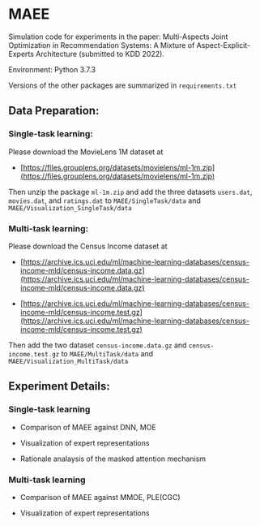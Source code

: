 # MAEE

Simulation code for experiments in the paper: Multi-Aspects Joint Optimization in Recommendation Systems: A Mixture of Aspect-Explicit-Experts Architecture (submitted to KDD 2022).

Environment: Python 3.7.3

Versions of the other packages are summarized in `requirements.txt` 

## Data Preparation:

### Single-task learning: 
Please download the MovieLens 1M dataset at


+ [https://files.grouplens.org/datasets/movielens/ml-1m.zip](https://files.grouplens.org/datasets/movielens/ml-1m.zip)


Then unzip the package `ml-1m.zip` and add the three datasets `users.dat`, `movies.dat`, and `ratings.dat` to `MAEE/SingleTask/data` and `MAEE/Visualization_SingleTask/data`


### Multi-task learning:
Please download the Census Income dataset at

+ [https://archive.ics.uci.edu/ml/machine-learning-databases/census-income-mld/census-income.data.gz](https://archive.ics.uci.edu/ml/machine-learning-databases/census-income-mld/census-income.data.gz)

+ [https://archive.ics.uci.edu/ml/machine-learning-databases/census-income-mld/census-income.test.gz](https://archive.ics.uci.edu/ml/machine-learning-databases/census-income-mld/census-income.test.gz)

Then add the two dataset `census-income.data.gz` and `census-income.test.gz` to `MAEE/MultiTask/data` and `MAEE/Visualization_MultiTask/data`




## Experiment Details:

### Single-task learning


+ Comparison of MAEE against DNN, MOE
  
+ Visualization of expert representations
  
+ Rationale analaysis of the masked attention mechanism
  



### Multi-task learning

+ Comparison of MAEE against MMOE, PLE(CGC)

+ Visualization of expert representations
  
